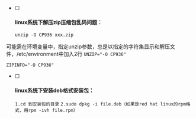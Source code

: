 - [ ] #### **linux系统下解压zip压缩包乱码问题：** 

  `unzip -O CP936 xxx.zip`  

可能需在环境变量中，指定unzip参数，总是以指定的字符集显示和解压文件，/etc/environment中加入2行
  `UNZIP="-O CP936"`

  `ZIPINFO="-O CP936"`

- [ ] #### **linux系统下安装deb格式安装包：**

  `1.cd 到安装包的目录`
  `2.sudo dpkg -i file.deb（如果是red hat linux的rpm格式，用rpm -ivh file.rpm） `
